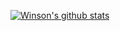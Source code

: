[![Winson's github stats](https://github-readme-stats.vercel.app/api?username=winsonluk)](https://github.com/winsonluk/github-readme-stats)
